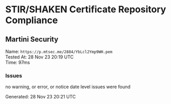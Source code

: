 # STIR/SHAKEN Certificate Repository Compliance

## Martini Security

Name: `https://p.mtsec.me/2884/YbLcl2Ymp9WH.pem`\
Tested At: 28 Nov 23 20:19 UTC\
Time: 97ms

### Issues

no warning, or error, or notice date level issues were found

Generated: 28 Nov 23 20:21 UTC
